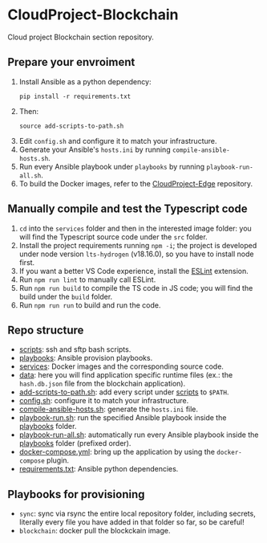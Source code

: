 # CloudProject-Blockchain
Cloud project Blockchain section repository.

## Prepare your envroiment
1. Install Ansible as a python dependency:
	```
	pip install -r requirements.txt
	```
2. Then:
	```
	source add-scripts-to-path.sh
	```
3. Edit `config.sh` and configure it to match your infrastructure.
4. Generate your Ansible's `hosts.ini` by running `compile-ansible-hosts.sh`.
5. Run every Ansible playbook under `playbooks` by running `playbook-run-all.sh`.
6. To build the Docker images, refer to the [CloudProject-Edge](https://github.com/LoZioo/CloudProject-Edge) repository.

## Manually compile and test the Typescript code
1. `cd` into the `services` folder and then in the interested image folder: you will find the Typescript source code under the `src` folder.
2. Install the project requirements running `npm -i`; the project is developed under node version `lts-hydrogen` (v18.16.0), so you have to install node first.
3. If you want a better VS Code experience, install the [ESLint](https://marketplace.visualstudio.com/items?itemName=dbaeumer.vscode-eslint) extension.
4. Run `npm run lint` to manually call ESLint.
5. Run `npm run build` to compile the TS code in JS code; you will find the build under the `build` folder.
6. Run `npm run run` to build and run the code.

## Repo structure
- [scripts](scripts): ssh and sftp bash scripts.
- [playbooks](playbooks): Ansible provision playbooks.
- [services](services): Docker images and the corresponding source code.
- [data](data): here you will find application specific runtime files (ex.: the `hash.db.json` file from the blockchain application).
- [add-scripts-to-path.sh](add-scripts-to-path.sh): add every script under [scripts](scripts) to `$PATH`.
- [config.sh](config.sh): configure it to match your infrastructure.
- [compile-ansible-hosts.sh](compile-ansible-hosts.sh): generate the `hosts.ini` file.
- [playbook-run.sh](playbook-run.sh): run the specified Ansible playbook inside the [playbooks](playbooks) folder.
- [playbook-run-all.sh](playbook-run-all.sh): automatically run every Ansible playbook inside the [playbooks](playbooks) folder (prefixed order).
- [docker-compose.yml](docker-compose.yml): bring up the application by using the `docker-compose` plugin.
- [requirements.txt](requirements.txt): Ansible python dependencies.

## Playbooks for provisioning
- `sync`: sync via rsync the entire local repository folder, including secrets, literally every file you have added in that folder so far, so be careful!
- `blockchain`: docker pull the blockckain image.

